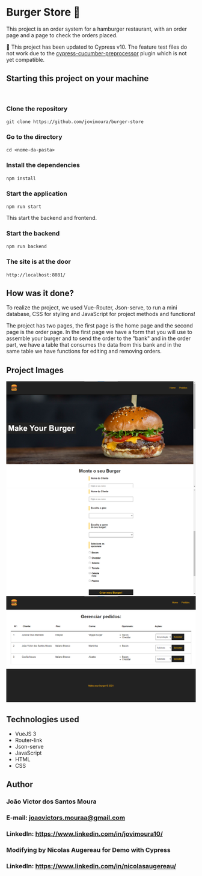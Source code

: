 # Burger Store 🍔

This project is an order system for a hamburger restaurant, with an order page and a page to check the orders placed.

📣 This project has been updated to Cypress v10. The feature test files do not work due to the [cypress-cucumber-preprocessor](https://github.com/badeball/cypress-cucumber-preprocessor) plugin which is not yet compatible.

## Starting this project on your machine

<br>

### Clone the repository

```
git clone https://github.com/jovimoura/burger-store
```

### Go to the directory

```
cd <nome-da-pasta>
```

### Install the dependencies

```
npm install
```

### Start the application

```
npm run start
```

This start the backend and frontend.

### Start the backend

```
npm run backend
```

### The site is at the door

```
http://localhost:8081/
```

## How was it done?

<p>To realize the project, we used Vue-Router, Json-serve, to run a mini database, CSS for styling and JavaScript for project methods and functions!</p>
<p>
The project has two pages, the first page is the home page and the second page is the order page. In the first page we have a form that you will use to assemble your burger and to send the order to the "bank" and in the order part, we have a table that consumes the data from this bank and in the same table we have functions for editing and removing orders.
</p>

## Project Images

<img src='./src/assets/img-readme/foto1.png'>

<img src='./src/assets/img-readme/foto2.png'>

<img src='./src/assets/img-readme/foto3.png'>

## Technologies used

<ul>
    <li>VueJS 3</li>
    <li>Router-link</li>
    <li>Json-serve</li>
    <li>JavaScript</li>
    <li>HTML</li>
    <li>CSS</li>
</ul>

## Author

### João Victor dos Santos Moura

### E-mail: joaovictors.mouraa@gmail.com

### LinkedIn: https://www.linkedin.com/in/jovimoura10/

### Modifying by Nicolas Augereau for Demo with Cypress

### LinkedIn: https://www.linkedin.com/in/nicolasaugereau/
